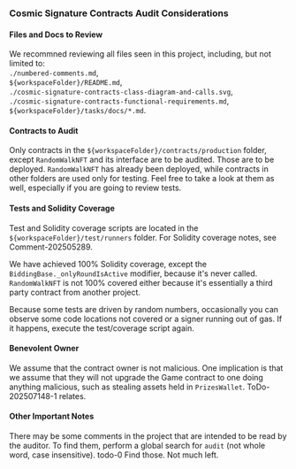 ### Cosmic Signature Contracts Audit Considerations

#### Files and Docs to Review

We recommned reviewing all files seen in this project, including, but not limited to:\
`./numbered-comments.md`,\
`${workspaceFolder}/README.md`,\
`./cosmic-signature-contracts-class-diagram-and-calls.svg`,\
`./cosmic-signature-contracts-functional-requirements.md`,\
`${workspaceFolder}/tasks/docs/*.md`.

#### Contracts to Audit

Only contracts in the `${workspaceFolder}/contracts/production` folder, except `RandomWalkNFT` and its interface are to be audited. Those are to be deployed. `RandomWalkNFT` has already been deployed, while contracts in other folders are used only for testing. Feel free to take a look at them as well, especially if you are going to review tests.

#### Tests and Solidity Coverage

Test and Solidity coverage scripts are located in the `${workspaceFolder}/test/runners` folder. For Solidity coverage notes, see Comment-202505289.

We have achieved 100% Solidity coverage, except the `BiddingBase._onlyRoundIsActive` modifier, because it's never called. `RandomWalkNFT` is not 100% covered either because it's essentially a third party contract from another project.

Because some tests are driven by random numbers, occasionally you can observe some code locations not covered or a signer running out of gas. If it happens, execute the test/coverage script again.

#### Benevolent Owner

We assume that the contract owner is not malicious. One implication is that we assume that they will not upgrade the Game contract to one doing anything malicious, such as stealing assets held in `PrizesWallet`. ToDo-202507148-1 relates.

#### Other Important Notes

There may be some comments in the project that are intended to be read by the auditor. To find them, perform a global search for `audit` (not whole word, case insensitive).
todo-0 Find those. Not much left.
